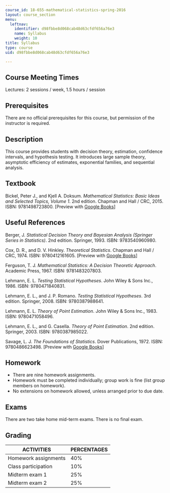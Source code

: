 ```yaml
---
course_id: 18-655-mathematical-statistics-spring-2016
layout: course_section
menu:
  leftnav:
    identifier: d98fbbe8d068cab48d63cfdf656a76e3
    name: Syllabus
    weight: 10
title: Syllabus
type: course
uid: d98fbbe8d068cab48d63cfdf656a76e3

---
```


Course Meeting Times
--------------------

Lectures: 2 sessions / week, 1.5 hours / session

Prerequisites
-------------

There are no official prerequisites for this course, but permission of the instructor is required.

Description
-----------

This course provides students with decision theory, estimation, confidence intervals, and hypothesis testing. It introduces large sample theory, asymptotic efficiency of estimates, exponential families, and sequential analysis.

Textbook
--------

Bickel, Peter J., and Kjell A. Doksum. _Mathematical Statistics: Basic Ideas and Selected Topics, Volume 1_. 2nd edition. Chapman and Hall / CRC, 2015. ISBN: 9781498723800. \[Preview with [Google Books](http://books.google.com/books?id=y5i9BwAAQBAJ&pg=PAfrontcover)\]

Useful References
-----------------

Berger, J. _Statistical Decision Theory and Bayesian Analysis (Springer Series in Statistics)_. 2nd edition. Springer, 1993. ISBN: 9783540960980.

Cox, D. R., and D. V. Hinkley. _Theoretical Statistics_. Chapman and Hall / CRC, 1974. ISBN: 9780412161605. \[Preview with [Google Books](http://books.google.com/books?id=ppoujo-BInsC&pg=PAfrontcover)\]

Ferguson, T. J. _Mathematical Statistics: A Decision Theoretic Approach_. Academic Press, 1967. ISBN: 9781483207803.

Lehmann, E. L. _Testing Statistical Hypotheses_. John Wiley & Sons Inc., 1986. ISBN: 9780471840831.

Lehmann, E. L., and J. P. Romano. _Testing Statistical Hypotheses_. 3rd edition. Springer, 2008. ISBN: 9780387988641.

Lehmann, E. L. _Theory of Point Estimation_. John Wiley & Sons Inc., 1983. ISBN: 9780471058496.

Lehmann, E. L., and G. Casella. _Theory of Point Estimation_. 2nd edition. Springer, 2003. ISBN: 9780387985022.

Savage, L. J. _The Foundations of Statistics_. Dover Publications, 1972. ISBN: 9780486623498. \[Preview with [Google Books](http://books.google.com/books?id=zSv6dBWneMEC&pg=PAfrontcover)\]

Homework
--------

*   There are nine homework assignments.
*   Homework must be completed individually; group work is fine (list group members on homework).
*   No extensions on homework allowed, unless arranged prior to due date.

Exams
-----

There are two take home mid-term exams. There is no final exam.

Grading
-------

| ACTIVITIES | PERCENTAGES |
| --- | --- |
| Homework assignments | 40% |
| Class participation | 10% |
| Midterm exam 1 | 25% |
| Midterm exam 2 | 25%
